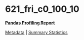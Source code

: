 # 621_fri_c0_100_10

[**Pandas Profiling Report**](https://epistasislab.github.io/penn-ml-benchmarks/profile/621_fri_c0_100_10.html)

[Metadata](metadata.yaml) | [Summary Statistics](summary_stats.tsv)

